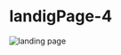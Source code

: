 # landigPage-4
 
![landing page](https://github.com/mohitsemwal/Landing_Page_4/assets/157557427/07ced85f-7e97-4d15-be0d-269a380c8521)
